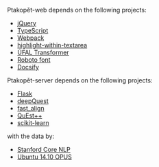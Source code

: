 Ptakopět-web depends on the following projects:
- [jQuery](https://jquery.com/)
- [TypeScript](https://www.typescriptlang.org/)
- [Webpack](https://webpack.js.org/)
- [highlight-within-textarea](https://github.com/zouharvi/highlight-within-textarea)
- [ÚFAL Transformer](https://lindat.mff.cuni.cz/services/transformer/)
- [Roboto font](https://fonts.google.com/specimen/Roboto)
- [Docsify](https://docsify.js.org/)

Ptakopět-server depends on the following projects:
- [Flask](https://palletsprojects.com/p/flask/)
- [deepQuest](https://github.com/sheffieldnlp/deepQuest/)
- [fast_align](https://github.com/zouharvi/fast_align)
- [QuEst++](https://github.com/zouharvi/questplusplus)
- [scikit-learn](https://scikit-learn.org/stable/)

with the data by:
- [Stanford Core NLP](https://stanfordnlp.github.io/CoreNLP/)
- [Ubuntu 14.10 OPUS](http://opus.nlpl.eu/Ubuntu-v14.10.php)
